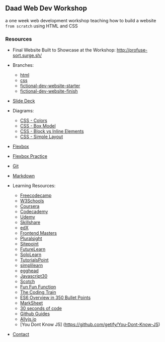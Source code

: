 ## Daad Web Dev Workshop

a one week web development workshop teaching how to build a website `from scratch` using HTML and CSS

### Resources

- Final Website Built to Showcase at the Workshop: http://profuse-sort.surge.sh/

- Branches:

  - [html](https://github.com/joymichs/daad-web-dev-workshop/tree/html)
  - [css](https://github.com/joymichs/daad-web-dev-workshop/tree/css)
  - [fictional-dev-website-starter](https://github.com/joymichs/daad-web-dev-workshop/tree/fictional-dev-website-starter)
  - [fictional-dev-website-finish](https://github.com/joymichs/daad-web-dev-workshop/tree/fictional-dev-website-finish)

- [Slide Deck](https://noti.st/joymichs/gavEOm/starting-web-development#sAD7QjG)

- Diagrams:

  - [CSS - Colors](https://drive.google.com/file/d/1IeFSxZJo9sGU0iKyZv2pGb0raGysrqbY/view?usp=sharing)
  - [CSS - Box Model](https://drive.google.com/file/d/1yckxAO176tWc9J7qRsQo4SMXz6uBcThJ/view?usp=sharing)
  - [CSS - Block vs Inline Elements](https://drive.google.com/file/d/1S_Wm1AvpVEROQBooWFwVXdvajkNmhUYj/view?usp=sharing)
  - [CSS - Simple Layout](https://drive.google.com/file/d/1BE7tXZMg3CPgsaJg4VpW5DLs4ZDUUfxX/view?usp=sharing)

- [Flexbox](https://css-tricks.com/snippets/css/a-guide-to-flexbox/)

- [Flexbox Practice](https://flexboxfroggy.com/)

- [Git](https://git-scm.com/book/en/v2/Getting-Started-About-Version-Control)

- [Markdown](https://github.com/adam-p/markdown-here/wiki/Markdown-Cheatsheet)

- Learning Resources:

  - [Freecodecamp](https://learn.freecodecamp.org/)
  - [W3Schools](https://www.w3schools.com/)
  - [Coursera](https://www.coursera.org/)
  - [Codecademy](https://www.codecademy.com/)
  - [Udemy](https://www.udemy.com/the-complete-web-developer-zero-to-mastery/)
  - [Skillshare](https://https://www.skillshare.com/)
  - [edX](https://www.edx.org/)
  - [Frontend Masters](https://frontendmasters.com/)
  - [Pluralsight](https://www.pluralsight.com/)
  - [Sitepoint](https://www.sitepoint.com/)
  - [FutureLearn](https://www.futurelearn.com/)
  - [SoloLearn](https://www.sololearn.com/)
  - [TutorialsPoint](https://www.tutorialspoint.com/index.htm)
  - [simplilearn](https://www.simplilearn.com/)
  - [egghead](https://egghead.io/)
  - [Javascript30](https://javascript30.com/)
  - [Scotch](https://scotch.io/)
  - [Fun Fun Function](https://www.youtube.com/channel/UCO1cgjhGzsSYb1rsB4bFe4Q)
  - [The Coding Train](https://www.youtube.com/user/shiffman/videos)
  - [ES6 Overview in 350 Bullet Points](https://github.com/bevacqua/es6)
  - [MarkSheet](https://marksheet.io/)
  - [30 seconds of code](https://www.30secondsofcode.org/css/p/1)
  - [Github Guides](https://guides.github.com/)
  - [Allyjs.io](https://allyjs.io/)
  - [You Dont Know JS] (https://github.com/getify/You-Dont-Know-JS)

- [Contact](https://twitter.com/iamjoynwachukwu)
